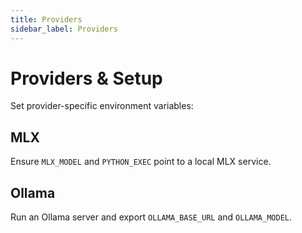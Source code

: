 ```yaml
---
title: Providers
sidebar_label: Providers
---
```


# Providers & Setup

Set provider-specific environment variables:

## MLX
Ensure `MLX_MODEL` and `PYTHON_EXEC` point to a local MLX service.

## Ollama
Run an Ollama server and export `OLLAMA_BASE_URL` and `OLLAMA_MODEL`.
